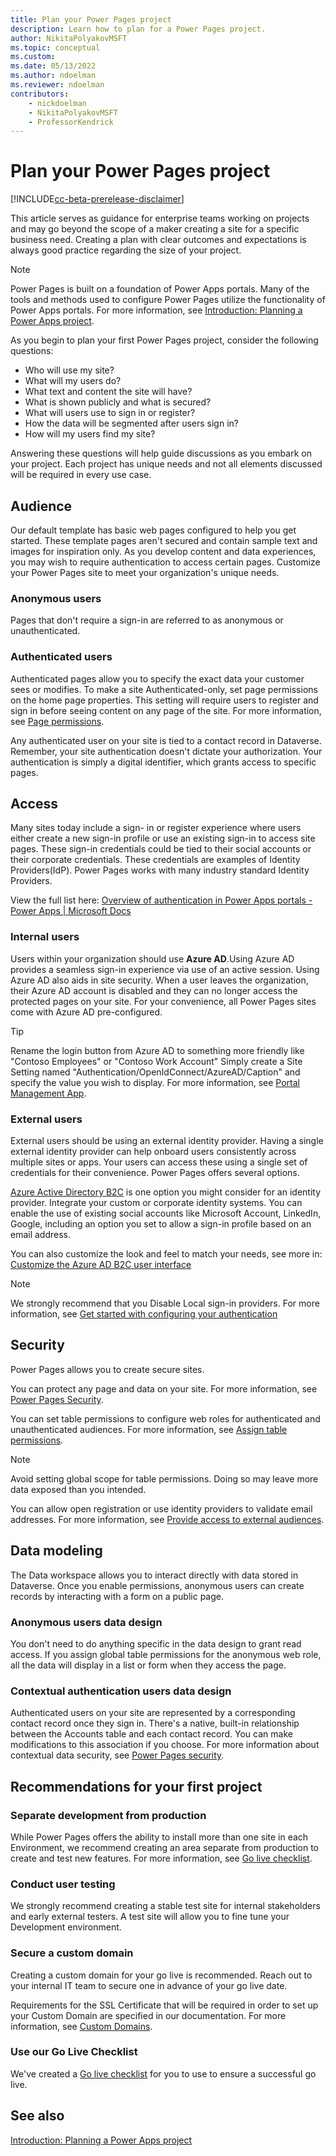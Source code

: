 ```yaml
---
title: Plan your Power Pages project
description: Learn how to plan for a Power Pages project.
author: NikitaPolyakovMSFT
ms.topic: conceptual
ms.custom: 
ms.date: 05/13/2022
ms.author: ndoelman
ms.reviewer: ndoelman
contributors:
    - nickdoelman
    - NikitaPolyakovMSFT
    - ProfessorKendrick
---
```


# Plan your Power Pages project

[!INCLUDE[cc-beta-prerelease-disclaimer](../includes/cc-beta-prerelease-disclaimer.md)] 

This article serves as guidance for enterprise teams working on projects and may go beyond the scope of a maker creating a site for a specific business need. Creating a plan with clear outcomes and expectations is always good practice regarding the size of your project.

> [!NOTE]
> Power Pages is built on a foundation of Power Apps portals. Many of the tools and methods used to configure Power Pages utilize the functionality of Power Apps portals. For more information, see [Introduction: Planning a Power Apps project](/power-apps/guidance/planning/introduction).

As you begin to plan your first Power Pages project, consider the following questions:

- Who will use my site?
- What will my users do?
- What text and content the site will have?
- What is shown publicly and what is secured?
- What will users use to sign in or register?
- How the data will be segmented after users sign in?
- How will my users find my site?

Answering these questions will help guide discussions as you embark on your project. Each project has unique needs and not all elements discussed will be required in every use case. 

## Audience

Our default template has basic web pages configured to help you get started. These template pages aren't secured and contain sample text and images for inspiration only. As you develop content and data experiences, you may wish to require authentication to access certain pages. Customize your Power Pages site to meet your organization's unique needs.

### Anonymous users
Pages that don't require a sign-in are referred to as anonymous or unauthenticated. 

### Authenticated users
Authenticated pages allow you to specify the exact data your customer sees or modifies. To make a site Authenticated-only, set page permissions on the home page properties.  This setting will require users to register and sign in before seeing content on any page of the site. For more information, see [Page permissions](../security/page-security.md). 

Any authenticated user on your site is tied to a contact record in Dataverse. Remember, your site authentication doesn't dictate your authorization.  Your authentication is simply a digital identifier, which grants access to specific pages.

## Access 

Many sites today include a sign- in or register experience where users either create a new sign-in profile or use an existing sign-in to access site pages.  These sign-in credentials could be tied to their social accounts or their corporate credentials.  These credentials are examples of Identity Providers(IdP). Power Pages works with many industry standard Identity Providers. 

View the full list here: [Overview of authentication in Power Apps portals - Power Apps | Microsoft Docs](/portals/configure/configure-portal-authentication)

### Internal users

Users within your organization should use **Azure AD**.Using Azure AD provides a seamless sign-in experience via use of an active session.  Using Azure AD also aids in site security.  When a user leaves the organization, their Azure AD account is disabled and they can no longer access the protected pages on your site. For your convenience, all Power Pages sites come with Azure AD pre-configured.

> [!TIP] 
> Rename the login button from Azure AD to something more friendly like "Contoso Employees" or "Contoso Work Account" Simply create a Site Setting named "Authentication/OpenIdConnect/AzureAD/Caption" and specify the value you wish to display. For more information, see [Portal Management App](portal-management-app.md).

### External users

External users should be using an external identity provider. Having a single external identity provider can help onboard users consistently across multiple sites or apps.  Your users can access these using a single set of credentials for their convenience. Power Pages offers several options.

[Azure Active Directory B2C](/azure/active-directory-b2c/overview) is one option you might consider for an identity provider. Integrate your custom or corporate identity systems.  You can enable the use of existing social accounts like Microsoft Account, LinkedIn, Google, including an option you set to allow a sign-in profile based on an email address.

You can also customize the look and feel to match your needs, see more in: [Customize the Azure AD B2C user interface](/power-apps/maker/portals/configure/azure-ad-b2c)

> [!NOTE] 
> We strongly recommend that you Disable Local sign-in providers.  For more information, see [Get started with configuring your authentication](/power-apps/maker/portals/configure/use-simplified-authentication-configuration#add-configure-or-delete-an-identity-provider)

## Security

Power Pages allows you to create secure sites.  

You can protect any page and data on your site. For more information, see [Power Pages Security](../security/power-pages-security.md).

You can set table permissions to configure web roles for authenticated and unauthenticated audiences. For more information, see [Assign table permissions](../security/assign-table-permissions.md).

> [!NOTE]
> Avoid setting global scope for table permissions. Doing so may leave more data exposed than you intended.

You can allow open registration or use identity providers to validate email addresses. For more information, see [Provide access to external audiences](../security/external-access.md).

## Data modeling

The Data workspace allows you to interact directly with data stored in Dataverse. Once you enable permissions, anonymous users can create records by interacting with a form on a public page. 

### Anonymous users data design

You don't need to do anything specific in the data design to grant read access. If you assign global table permissions for the anonymous web role, all the data will display in a list or form when they access the page.

### Contextual authentication users data design

Authenticated users on your site are represented by a corresponding contact record once they sign in. There's a native, built-in relationship between the Accounts table and each contact record.  You can make modifications to this association if you choose.  For more information about contextual data security, see [Power Pages security](../security/power-pages-security.md).

## Recommendations for your first project

### Separate development from production

While Power Pages offers the ability to install more than one site in each Environment, we recommend creating an area separate from production to create and test new features.  For more information, see [Go live checklist](../go-live/checklist.md).

### Conduct user testing

We strongly recommend creating a stable test site for internal stakeholders and early external testers.  A test site will allow you to fine tune your Development environment.  

### Secure a custom domain

Creating a custom domain for your go live is recommended. Reach out to your internal IT team to secure one in advance of your go live date.

Requirements for the SSL Certificate that will be required in order to set up your Custom Domain are specified in our documentation. For more information, see [Custom Domains](/power-apps/maker/portals/admin/add-custom-domain).

### Use our Go Live Checklist

We've created a [Go live checklist](../go-live/checklist.md) for you to use to ensure a successful go live.  

## See also
[Introduction: Planning a Power Apps project](/power-apps/guidance/planning/introduction)
